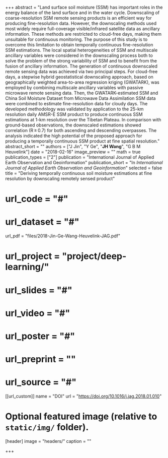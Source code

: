 +++
abstract = "Land surface soil moisture (SSM) has important roles in the energy balance of the land surface and in the water cycle. Downscaling of coarse-resolution SSM remote sensing products is an efficient way for producing fine-resolution data. However, the downscaling methods used most widely require full-coverage visible/infrared satellite data as ancillary information. These methods are restricted to cloud-free days, making them unsuitable for continuous monitoring. The purpose of this study is to overcome this limitation to obtain temporally continuous fine-resolution SSM estimations. The local spatial heterogeneities of SSM and multiscale ancillary variables were considered in the downscaling process both to solve the problem of the strong variability of SSM and to benefit from the fusion of ancillary information. The generation of continuous downscaled remote sensing data was achieved via two principal steps. For cloud-free days, a stepwise hybrid geostatistical downscaling approach, based on geographically weighted area-to-area regression kriging (GWATARK), was employed by combining multiscale ancillary variables with passive microwave remote sensing data. Then, the GWATARK-estimated SSM and China Soil Moisture Dataset from Microwave Data Assimilation SSM data were combined to estimate fine-resolution data for cloudy days. The developed methodology was validated by application to the 25-km resolution daily AMSR-E SSM product to produce continuous SSM estimations at 1-km resolution over the Tibetan Plateau. In comparison with ground-based observations, the downscaled estimations showed correlation (R ≥ 0.7) for both ascending and descending overpasses. The analysis indicated the high potential of the proposed approach for producing a temporally continuous SSM product at fine spatial resolution."
abstract_short = ""
authors = ["J Jin", "Y Ge", "**JH Wang**", "G B M Heuvelink"]
date = "2018-02-16"
image_preview = ""
math = true
publication_types = ["2"]
publication = "International Journal of Applied Earth Observation and Geoinformation"
publication_short = "In *International Journal of Applied Earth Observation and Geoinformation*"
selected = false
title = "Deriving temporally continuous soil moisture estimations at fine resolution by downscaling remotely sensed product"
# url_code = "#"
# url_dataset = "#"
url_pdf = "files/2018-Jin-Ge-Wang-Heuvelink-JAG.pdf"
# url_project = "project/deep-learning/"
# url_slides = "#"
# url_video = "#"
# url_poster = "#"
# url_preprint = ""
# url_source = "#"

[[url_custom]]
name = "DOI"
url = "https://doi.org/10.1016/j.jag.2018.01.010"

# Optional featured image (relative to `static/img/` folder).
[header]
image = "headers/"
caption = ""

+++


